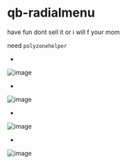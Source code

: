 # qb-radialmenu

have fun dont sell it or i will f your mom 

need
```polyzonehelper```

*

![image](https://user-images.githubusercontent.com/89742984/175817527-763c7fee-587d-4569-ba83-96253d7ee621.png)

*

![image](https://user-images.githubusercontent.com/89742984/175817564-5828173b-3ee8-4b65-87dd-fdc78e07c190.png)

*

![image](https://user-images.githubusercontent.com/89742984/175817578-07dfd2f8-0e7b-44fd-93e2-f55b5d80a023.png)

*
![image](https://user-images.githubusercontent.com/89742984/175817589-164b7d1d-1461-4af6-b9df-b7f59210ddba.png)
